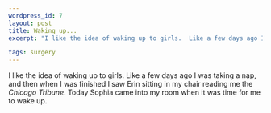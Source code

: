 ```yaml
--- 
wordpress_id: 7
layout: post
title: Waking up...
excerpt: "I like the idea of waking up to girls.  Like a few days ago I was taking a nap, and then when I was finished I saw Erin sitting in my chair reading me the <I>Chicago Tribune</I>.  Today Sophia came into my room when it was time for me to wake up.  "

tags: surgery
---
```


I like the idea of waking up to girls.  Like a few days ago I was taking a nap, and then when I was finished I saw Erin sitting in my chair reading me the <I>Chicago Tribune</I>.  Today Sophia came into my room when it was time for me to wake up.  
